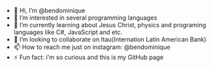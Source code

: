 - 👋 Hi, I’m @bendominique
- 👀 I’m interested in several programming languages 
- 🌱 I’m currently learning about Jesus Christ, physics and programing languages like C#, JavaScript and etc.
- 💞️ I’m looking to collaborate on Itau(Internation Latin American Bank)
- 📫 How to reach me just on instagram: @bendominique
- ⚡ Fun fact: i'm so curious and this is my GitHub page

<!---
bendominique/bendominique is a ✨ special ✨ repository because its `README.md` (this file) appears on your GitHub profile.
You can click the Preview link to take a look at your changes.
--->
